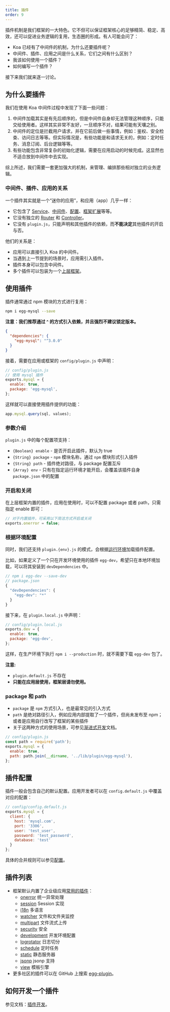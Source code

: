 ```yaml
---
title: 插件
order: 9
---
```


插件机制是我们框架的一大特色。它不但可以保证框架核心的足够精简、稳定、高效，还可以促进业务逻辑的复用，生态圈的形成。有人可能会问了：

- Koa 已经有了中间件的机制，为什么还要插件呢？
- 中间件、插件、应用之间是什么关系，它们之间有什么区别？
- 我该如何使用一个插件？
- 如何编写一个插件？

接下来我们就来逐一讨论。

## 为什么要插件

我们在使用 Koa 中间件过程中发现了下面一些问题：

1. 中间件加载其实是有先后顺序的，但是中间件自身却无法管理这种顺序，只能交给使用者。这样其实非常不友好，一旦顺序不对，结果可能有天壤之别。
2. 中间件的定位是拦截用户请求，并在它前后做一些事情，例如：鉴权、安全检查、访问日志等等。但实际情况是，有些功能是和请求无关的，例如：定时任务、消息订阅、后台逻辑等等。
3. 有些功能包含非常复杂的初始化逻辑，需要在应用启动的时候完成。这显然也不适合放到中间件中去实现。

综上所述，我们需要一套更加强大的机制，来管理、编排那些相对独立的业务逻辑。

### 中间件、插件、应用的关系

一个插件其实就是一个“迷你的应用”，和应用（app）几乎一样：

- 它包含了 [Service](./service.md)、[中间件](./middleware.md)、[配置](./config.md)、[框架扩展](./extend.md)等等。
- 它没有独立的 [Router](./router.md) 和 [Controller](./controller.md)。
- 它没有 `plugin.js`，只能声明和其他插件的依赖，而**不能决定**其他插件的开启与否。

他们的关系是：

- 应用可以直接引入 Koa 的中间件。
- 当遇到上一节提到的场景时，应用需引入插件。
- 插件本身可以包含中间件。
- 多个插件可以包装为一个[上层框架](../advanced/framework.md)。

## 使用插件

插件通常通过 npm 模块的方式进行复用：

```bash
npm i egg-mysql --save
```

**注意：我们推荐通过 `^` 的方式引入依赖，并且强烈不建议锁定版本。**

```json
{
  "dependencies": {
    "egg-mysql": "^3.0.0"
  }
}
```

接着，需要在应用或框架的 `config/plugin.js` 中声明：

```js
// config/plugin.js
// 使用 mysql 插件
exports.mysql = {
  enable: true,
  package: 'egg-mysql',
};
```

这样就可以直接使用插件提供的功能：

```js
app.mysql.query(sql, values);
```

### 参数介绍

`plugin.js` 中的每个配置项支持：

- `{Boolean} enable` - 是否开启此插件，默认为 true
- `{String} package` - `npm` 模块名称，通过 `npm` 模块形式引入插件
- `{String} path` - 插件绝对路径，与 package 配置互斥
- `{Array} env` - 只有在指定运行环境才能开启，会覆盖该插件自身 `package.json` 中的配置

### 开启和关闭

在上层框架内置的插件，应用在使用时，可以不配置 package 或者 path，只需指定 enable 即可：

```js
// 对于内置插件，可采用以下简洁方式开启或关闭
exports.onerror = false;
```

### 根据环境配置

同时，我们还支持 `plugin.{env}.js` 的模式，会根据[运行环境](../basics/env.md)加载插件配置。

比如，如果定义了一个只在开发环境使用的插件 `egg-dev`，希望只在本地环境加载，可以将其安装到 `devDependencies` 中。

```js
// npm i egg-dev --save-dev
// package.json
{
  "devDependencies": {
    "egg-dev": "*"
  }
}
```

接下来，在 `plugin.local.js` 中声明：

```js
// config/plugin.local.js
exports.dev = {
  enable: true,
  package: 'egg-dev',
};
```

这样，在生产环境下执行 `npm i --production` 时，就不需要下载 `egg-dev` 包了。

**注意:**

- `plugin.default.js` 不存在
- **只能在应用层使用，框架层请勿使用。**

### package 和 path

- `package` 是 `npm` 方式引入，也是最常见的引入方式
- `path` 是绝对路径引入，例如应用内部提取了一个插件，但尚未发布至 npm；或者是应用自行改写了框架的某些插件
- 关于这两种方式的使用场景，可参见[渐进式开发](../intro/progressive.md)文档。

```js
// config/plugin.js
const path = require('path');
exports.mysql = {
  enable: true,
  path: path.join(__dirname, '../lib/plugin/egg-mysql'),
};
```

## 插件配置

插件一般会包含自己的默认配置。应用开发者可以在 `config.default.js` 中覆盖对应的配置：

```js
// config/config.default.js
exports.mysql = {
  client: {
    host: 'mysql.com',
    port: '3306',
    user: 'test_user',
    password: 'test_password',
    database: 'test'
  }
};
```

具体的合并规则可以参见[配置](./config.md)。

## 插件列表

- 框架默认内置了企业级应用[常用的插件](https://eggjs.org/zh-cn/plugins/)：
  - [onerror](https://github.com/eggjs/egg-onerror) 统一异常处理
  - [session](https://github.com/eggjs/session) Session 实现
  - [i18n](https://github.com/eggjs/i18n) 多语言
  - [watcher](https://github.com/eggjs/watcher) 文件和文件夹监控
  - [multipart](https://github.com/eggjs/egg-multipart) 文件流式上传
  - [security](https://github.com/eggjs/security) 安全
  - [development](https://github.com/eggjs/development) 开发环境配置
  - [logrotator](https://github.com/eggjs/egg-logrotator) 日志切分
  - [schedule](https://github.com/eggjs/schedule) 定时任务
  - [static](https://github.com/eggjs/static) 静态服务器
  - [jsonp](https://github.com/eggjs/jsonp) jsonp 支持
  - [view](https://github.com/eggjs/egg-view) 模板引擎
- 更多社区的插件可以在 GitHub 上搜索 [egg-plugin](https://github.com/topics/egg-plugin)。

## 如何开发一个插件

参见文档：[插件开发](../advanced/plugin.md)。
